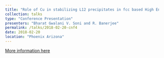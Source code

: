 ```yaml
---
title: "Role of Cu in stabilizing L12 precipitates in fcc based High Entropy alloys"
collection: talks
type: "Conference Presentation"
presenters: "Bharat Gwalani V. Soni and R. Banerjee"
permalink: /talks/2018-02-20-cnf4
date: 2018-02-20
location: "Phoenix Arizona"
---
```


[More information here](https://www.tms.org/tms2018)

